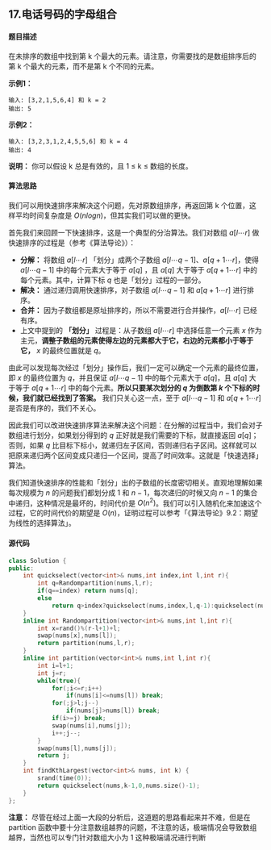 ## 17.电话号码的字母组合
#### 题目描述
在未排序的数组中找到第 k 个最大的元素。请注意，你需要找的是数组排序后的第 k 个最大的元素，而不是第 k 个不同的元素。  

**示例1：**
```
输入: [3,2,1,5,6,4] 和 k = 2
输出: 5
```
**示例2：**
```
输入: [3,2,3,1,2,4,5,5,6] 和 k = 4
输出: 4
```
**说明：**
你可以假设 k 总是有效的，且 1 ≤ k ≤ 数组的长度。
#### 算法思路
我们可以用快速排序来解决这个问题，先对原数组排序，再返回第 k 个位置，这样平均时间复杂度是 $O(nlogn)$，但其实我们可以做的更快。

首先我们来回顾一下快速排序，这是一个典型的分治算法。我们对数组 $a[l⋯r]$ 做快速排序的过程是（参考《算法导论》）：

- **分解：** 将数组 $a[l⋯r]$ 「划分」成两个子数组 $a[l⋯q−1]$、$a[q+1⋯r]$，使得 $a[l⋯q−1]$ 中的每个元素大于等于 $a[q]$ ，且 $a[q]$ 大于等于 $a[q+1⋯r]$ 中的每个元素。其中，计算下标 $q$ 也是「划分」过程的一部分。
- **解决：** 通过递归调用快速排序，对子数组 $a[l⋯q−1]$ 和 $a[q+1⋯r]$ 进行排序。
- **合并：** 因为子数组都是原址排序的，所以不需要进行合并操作，$a[l⋯r]$ 已经有序。
- 上文中提到的 **「划分」** 过程是：从子数组 $a[l⋯r]$ 中选择任意一个元素 $x$ 作为主元，**调整子数组的元素使得左边的元素都大于它，右边的元素都小于等于它，** $x$ 的最终位置就是 $q$。

由此可以发现每次经过「划分」操作后，我们一定可以确定一个元素的最终位置，即 $x$ 的最终位置为 $q$，并且保证 $a[l⋯q−1]$ 中的每个元素大于 $a[q]$，且 $a[q]$ 大于等于 $a[q+1⋯r]$ 中的每个元素。**所以只要某次划分的 $q$ 为倒数第 $k$ 个下标的时候，我们就已经找到了答案。** 我们只关心这一点，至于 $a[l⋯q−1]$ 和 $a[q+1⋯r]$ 是否是有序的，我们不关心。

因此我们可以改进快速排序算法来解决这个问题：在分解的过程当中，我们会对子数组进行划分，如果划分得到的 $q$ 正好就是我们需要的下标，就直接返回 $a[q]$；否则，如果 $q$ 比目标下标小，就递归左子区间，否则递归右子区间。这样就可以把原来递归两个区间变成只递归一个区间，提高了时间效率。这就是「快速选择」算法。

我们知道快速排序的性能和「划分」出的子数组的长度密切相关。直观地理解如果每次规模为 $n$ 的问题我们都划分成 $1$ 和 $n−1$，每次递归的时候又向 $n−1$ 的集合中递归，这种情况是最坏的，时间代价是 $O(n^2)$。我们可以引入随机化来加速这个过程，它的时间代价的期望是 $O(n)$，证明过程可以参考「《算法导论》9.2：期望为线性的选择算法」。

#### 源代码
```cpp
class Solution {
public:
    int quickselect(vector<int>& nums,int index,int l,int r){
        int q=Randompartition(nums,l,r);
        if(q==index) return nums[q];
        else
            return q>index?quickselect(nums,index,l,q-1):quickselect(nums,index,q+1,r);
    }
    inline int Randompartition(vector<int>& nums,int l,int r){
        int x=rand()%(r-l+1)+l;
        swap(nums[x],nums[l]);
        return partition(nums,l,r);
    }
    inline int partition(vector<int>& nums,int l,int r){
        int i=l+1;
        int j=r;
        while(true){
            for(;i<=r;i++)
                if(nums[i]<=nums[l]) break;
            for(;j>l;j--)
                if(nums[j]>nums[l]) break;
            if(i>=j) break;
            swap(nums[i],nums[j]);
            i++;j--;
        }
        swap(nums[l],nums[j]);
        return j;
    }
    int findKthLargest(vector<int>& nums, int k) {
        srand(time(0));
        return quickselect(nums,k-1,0,nums.size()-1);
    }
};
```
**注意：**
尽管在经过上面一大段的分析后，这道题的思路看起来并不难，但是在 partition 函数中要十分注意数组越界的问题，不注意的话，极端情况会导致数组越界，当然也可以专门针对数组大小为 1 这种极端请况进行判断